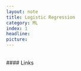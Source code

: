 ```yaml
---
layout: note
title: Logistic Regression
category: ML
index: 1
headline: 
picture:
---
```



<br>
#### Links
